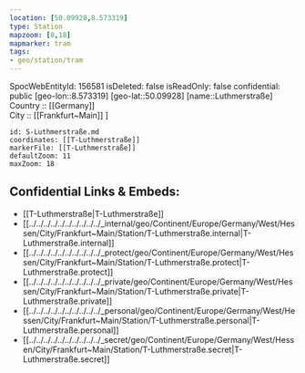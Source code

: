 ```yaml
---
location: [50.09928,8.573319] 
type: Station 
mapzoom: [8,18] 
mapmarker: tram 
tags:
- geo/station/tram 
---
```

SpocWebEntityId: 156581
isDeleted: false
isReadOnly: false
confidential: public
[geo-lon::8.573319] 
[geo-lat::50.09928] 
[name::Luthmerstraße] 
Country :: [[Germany]]  
City :: [[Frankfurt~Main]] ] 


```leaflet
id: S-Luthmerstraße.md
coordinates: [[T-Luthmerstraße]] 
markerFile: [[T-Luthmerstraße]] 
defaultZoom: 11 
maxZoom: 18
```


## Confidential Links & Embeds: 
- [[T-Luthmerstraße|T-Luthmerstraße]] 
- [[../../../../../../../../../../_internal/geo/Continent/Europe/Germany/West/Hessen/City/Frankfurt~Main/Station/T-Luthmerstraße.internal|T-Luthmerstraße.internal]] 
- [[../../../../../../../../../../_protect/geo/Continent/Europe/Germany/West/Hessen/City/Frankfurt~Main/Station/T-Luthmerstraße.protect|T-Luthmerstraße.protect]] 
- [[../../../../../../../../../../_private/geo/Continent/Europe/Germany/West/Hessen/City/Frankfurt~Main/Station/T-Luthmerstraße.private|T-Luthmerstraße.private]] 
- [[../../../../../../../../../../_personal/geo/Continent/Europe/Germany/West/Hessen/City/Frankfurt~Main/Station/T-Luthmerstraße.personal|T-Luthmerstraße.personal]] 
- [[../../../../../../../../../../_secret/geo/Continent/Europe/Germany/West/Hessen/City/Frankfurt~Main/Station/T-Luthmerstraße.secret|T-Luthmerstraße.secret]] 
